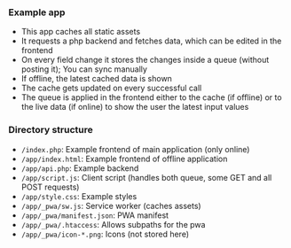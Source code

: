### Example app

- This app caches all static assets
- It requests a php backend and fetches data, which can be edited in the frontend
- On every field change it stores the changes inside a queue (without posting it); You can sync manually
- If offline, the latest cached data is shown
- The cache gets updated on every successful call
- The queue is applied in the frontend either to the cache (if offline) or to the live data (if online) to show the user the latest input values

### Directory structure

- `/index.php`: Example frontend of main application (only online)
- `/app/index.html`: Example frontend of offline application
- `/app/api.php`: Example backend
- `/app/script.js`: Client script (handles both queue, some GET and all POST requests)
- `/app/style.css`: Example styles
- `/app/_pwa/sw.js`: Service worker (caches assets)
- `/app/_pwa/manifest.json`: PWA manifest
- `/app/_pwa/.htaccess`: Allows subpaths for the pwa
- `/app/_pwa/icon-*.png`: Icons (not stored here)